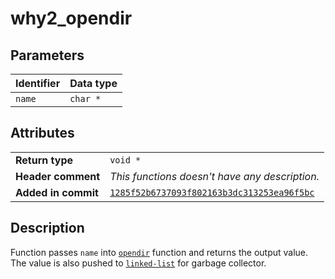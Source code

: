 <!--
This is part of WHY2
Copyright (C) 2022 Václav Šmejkal

This program is free software: you can redistribute it and/or modify
it under the terms of the GNU General Public License as published by
the Free Software Foundation, either version 3 of the License, or
(at your option) any later version.

This program is distributed in the hope that it will be useful,
but WITHOUT ANY WARRANTY; without even the implied warranty of
MERCHANTABILITY or FITNESS FOR A PARTICULAR PURPOSE.  See the
GNU General Public License for more details.

You should have received a copy of the GNU General Public License
along with this program.  If not, see <https://www.gnu.org/licenses/>.
-->

# why2_opendir

## Parameters

| Identifier | Data type |
| ---------- | --------- |
| `name`     | `char *`  |

## Attributes

|                     |                                                |
| ------------------  | ---------------------------------------------- |
| **Return type**     | `void *`                                       |
| **Header comment**  | *This functions doesn't have any description.* |
| **Added in commit** | [`1285f52b6737093f802163b3dc313253ea96f5bc`](https://github.com/ENGO150/WHY2/commit/1285f52b6737093f802163b3dc313253ea96f5bc) |

## Description

Function passes `name` into [`opendir`](https://linux.die.net/man/3/opendir) function and returns the output value. The value is also pushed to [`linked-list`](../../../../types/core/llist/why2_list_t) for garbage collector.